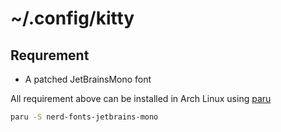 # ~/.config/kitty

## Requrement

- A patched JetBrainsMono font

All requirement above can be installed in Arch Linux using [paru](https://github.com/morganamilo/paru)
```bash
paru -S nerd-fonts-jetbrains-mono
```

